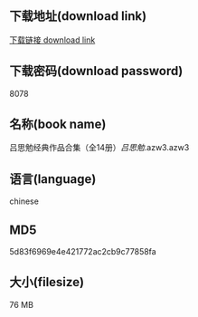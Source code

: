 ## 下载地址(download link)
[下载链接 download link](https://voluble-croquembouche-d321dc.netlify.app/?s=%E5%90%95%E6%80%9D%E5%8B%89%E7%BB%8F%E5%85%B8%E4%BD%9C%E5%93%81%E5%90%88%E9%9B%86%EF%BC%88%E5%85%A814%E5%86%8C%EF%BC%89_%E5%90%95%E6%80%9D%E5%8B%89_.azw3)

## 下载密码(download password)
8078

## 名称(book name)
吕思勉经典作品合集（全14册）_吕思勉_.azw3.azw3

## 语言(language)
chinese

## MD5
5d83f6969e4e421772ac2cb9c77858fa

## 大小(filesize)
76 MB
